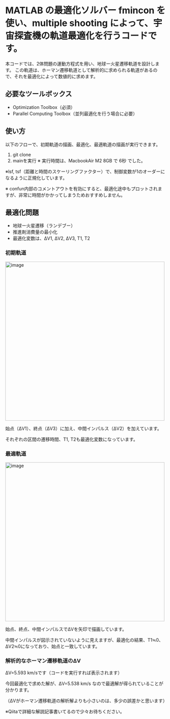 # MATLAB の最適化ソルバー fmincon を使い、multiple shooting によって、宇宙探査機の軌道最適化を行うコードです。

本コードでは、2体問題の運動方程式を用い、地球ー火星遷移軌道を設計します。
この軌道は、ホーマン遷移軌道として解析的に求められる軌道があるので、それを最適化によって数値的に求めます。

## 必要なツールボックス
- Optimization Toolbox（必須）
- Parallel Computing Toolbox（並列最適化を行う場合に必要）

## 使い方
以下のフローで、初期軌道の描画、最適化、最適軌道の描画が実行できます。

1. git clone <URL>
2. mainを実行
※ 実行時間は、MacbookAir M2 8GB で 6秒 でした。

※lsf, tsf（距離と時間のスケーリングファクター）で、制御変数が1のオーダーになるように正規化しています。

※ confun内部のコメントアウトを有効にすると、最適化途中もプロットされますが、非常に時間がかかってしまうためおすすめしません。


## 最適化問題
- 地球ー火星遷移（ランデブー）
- 推進剤消費量の最小化
- 最適化変数は、ΔV1, ΔV2, ΔV3, T1, T2

### 初期軌道
<img src="https://github.com/user-attachments/assets/5c6d528c-1940-42fc-9aaa-733f2ceb3b72" width="500" alt="image">

始点（ΔV1）、終点（ΔV3）に加え、中間インパルス（ΔV2）を加えています。

それぞれの区間の遷移時間、T1, T2も最適化変数になっています。

### 最適軌道
<img src="https://github.com/user-attachments/assets/b6610762-3920-412b-b4a1-2239ede5b93d" width="500" alt="image">

始点、終点、中間インパルスでΔVを矢印で描画しています。

中間インパルスが図示されていないように見えますが、最適化の結果、T1≒0、ΔV2≒0になっており、始点と一致しています。

### 解析的なホーマン遷移軌道のΔV
ΔV=5.593 km/sです（コードを実行すれば表示されます）

今回最適化で求めた解が、ΔV=5.538 km/s なので最適解が得られていることが分かります。

（ΔVがホーマン遷移軌道の解析解よりも小さいのは、多少の誤差かと思います）

※Qiitaで詳細な解説記事書いてるので少々お待ちください。
